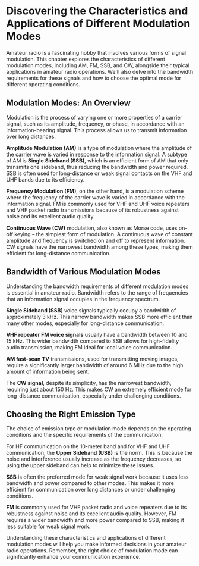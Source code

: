 # Discovering the Characteristics and Applications of Different Modulation Modes

Amateur radio is a fascinating hobby that involves various forms of signal modulation. This chapter explores the characteristics of different modulation modes, including AM, FM, SSB, and CW, alongside their typical applications in amateur radio operations. We'll also delve into the bandwidth requirements for these signals and how to choose the optimal mode for different operating conditions.

## Modulation Modes: An Overview

Modulation is the process of varying one or more properties of a carrier signal, such as its amplitude, frequency, or phase, in accordance with an information-bearing signal. This process allows us to transmit information over long distances.

**Amplitude Modulation (AM)** is a type of modulation where the amplitude of the carrier wave is varied in response to the information signal. A subtype of AM is **Single Sideband (SSB)**, which is an efficient form of AM that only transmits one sideband, thus reducing the bandwidth and power required. SSB is often used for long-distance or weak signal contacts on the VHF and UHF bands due to its efficiency.

**Frequency Modulation (FM)**, on the other hand, is a modulation scheme where the frequency of the carrier wave is varied in accordance with the information signal. FM is commonly used for VHF and UHF voice repeaters and VHF packet radio transmissions because of its robustness against noise and its excellent audio quality.

**Continuous Wave (CW)** modulation, also known as Morse code, uses on-off keying – the simplest form of modulation. A continuous wave of constant amplitude and frequency is switched on and off to represent information. CW signals have the narrowest bandwidth among these types, making them efficient for long-distance communication.

## Bandwidth of Various Modulation Modes

Understanding the bandwidth requirements of different modulation modes is essential in amateur radio. Bandwidth refers to the range of frequencies that an information signal occupies in the frequency spectrum.

**Single Sideband (SSB)** voice signals typically occupy a bandwidth of approximately 3 kHz. This narrow bandwidth makes SSB more efficient than many other modes, especially for long-distance communication.

**VHF repeater FM voice signals** usually have a bandwidth between 10 and 15 kHz. This wider bandwidth compared to SSB allows for high-fidelity audio transmission, making FM ideal for local voice communication.

**AM fast-scan TV** transmissions, used for transmitting moving images, require a significantly larger bandwidth of around 6 MHz due to the high amount of information being sent.

The **CW signal**, despite its simplicity, has the narrowest bandwidth, requiring just about 150 Hz. This makes CW an extremely efficient mode for long-distance communication, especially under challenging conditions.

## Choosing the Right Emission Type

The choice of emission type or modulation mode depends on the operating conditions and the specific requirements of the communication.

For HF communication on the 10-meter band and for VHF and UHF communication, the **Upper Sideband (USB)** is the norm. This is because the noise and interference usually increase as the frequency decreases, so using the upper sideband can help to minimize these issues.

**SSB** is often the preferred mode for weak signal work because it uses less bandwidth and power compared to other modes. This makes it more efficient for communication over long distances or under challenging conditions.

**FM** is commonly used for VHF packet radio and voice repeaters due to its robustness against noise and its excellent audio quality. However, FM requires a wider bandwidth and more power compared to SSB, making it less suitable for weak signal work.

Understanding these characteristics and applications of different modulation modes will help you make informed decisions in your amateur radio operations. Remember, the right choice of modulation mode can significantly enhance your communication experience.